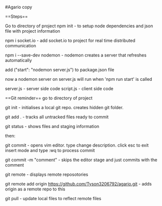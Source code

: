 #Agario copy




==Steps==

Go to directory of project
npm init - to setup node dependencies and json file with project information

npm i socket.io - add socket.io to project for real time distributed communication

npm i --save-dev nodemon - nodemon creates a server that refreshes automatically

add ("start": "nodemon server.js") to package.json file

now a nodemon server on server.js will run when 'npm run start' is called

server.js - server side code
script.js - client side code

==Git reminder==
go to directory of project

git init - initialises a local git repo. creates hidden git folder.

git add . - tracks all untracked files ready to commit

git status - shows files and staging information

then:

git commit - opens vim editor. type change description. click esc to exit insert
mode and type :wq to process commit

git commit -m "comment" - skips the editor stage and just commits with the comment

git remote - displays remote reposotories

git remote add origin https://github.com/Tyson3206792/agario.git - adds origin as a remote repo to this

git pull - update local files to reflect remote files
